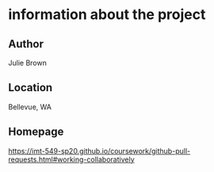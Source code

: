 # information about the project

## Author

Julie Brown

## Location

Bellevue, WA

## Homepage

https://imt-549-sp20.github.io/coursework/github-pull-requests.html#working-collaboratively